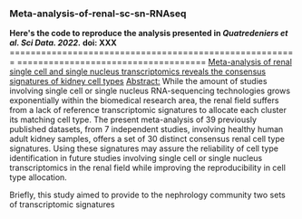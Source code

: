 ### **Meta-analysis-of-renal-sc-sn-RNAseq**
**Here's the code to reproduce the analysis presented in _Quatredeniers et al. Sci Data. 2022._ doi: XXX**
  ======================================================= ====================================
[Meta-analysis of renal single cell and single nucleus transcriptomics reveals the consensus signatures of kidney cell types](https://github.com/MarceauQuatredeniers/Meta-analysis-of-renal-sc-sn-RNAseq) 
<u>Abstract:</u> While the amount of studies involving single cell or single nucleus RNA-sequencing technologies grows exponentially within the biomedical research area, the renal field suffers from a lack of reference transcriptomic signatures to allocate each cluster its matching cell type. The present meta-analysis of 39 previously published datasets, from 7 independent studies, involving healthy human adult kidney samples, offers a set of 30 distinct consensus renal cell type signatures. Using these signatures may assure the reliability of cell type identification in future studies involving single cell or single nucleus transcriptomics  in the renal field while improving the reproducibility in cell type allocation.


Briefly, this study aimed to provide to the nephrology community two sets of transcriptomic signatures
